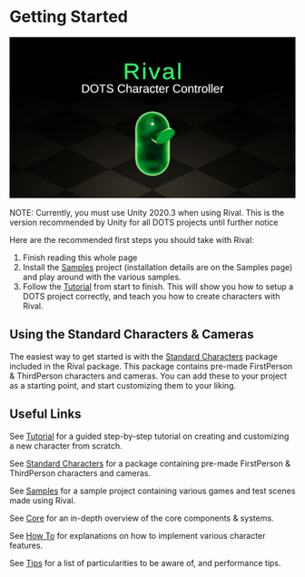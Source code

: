 # Getting Started

![](./Images/logo.png)

NOTE: Currently, you must use Unity 2020.3 when using Rival. This is the version recommended by Unity for all DOTS projects until further notice

Here are the recommended first steps you should take with Rival: 
1. Finish reading this whole page
1. Install the [Samples](./samples.md) project (installation details are on the Samples page) and play around with the various samples.
1. Follow the [Tutorial](./tutorial.md) from start to finish. This will show you how to setup a DOTS project correctly, and teach you how to create characters with Rival.


## Using the Standard Characters & Cameras

The easiest way to get started is with the [Standard Characters](./standard-characters.md) package included in the Rival package. This package contains pre-made FirstPerson & ThirdPerson characters and cameras. You can add these to your project as a starting point, and start customizing them to your liking.


## Useful Links

See [Tutorial](./tutorial.md) for a guided step-by-step tutorial on creating and customizing a new character from scratch.

See [Standard Characters](./standard-characters.md) for a package containing pre-made FirstPerson & ThirdPerson characters and cameras.

See [Samples](./samples.md) for a sample project containing various games and test scenes made using Rival.

See [Core](./core.md) for an in-depth overview of the core components & systems. 

See [How To](./how-to.md) for explanations on how to implement various character features.

See [Tips](./tips.md) for a list of particularities to be aware of, and performance tips.
